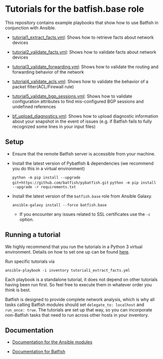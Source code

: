 # Tutorials for the batfish.base role

This repository contains example playbooks that show how to use Batfish in conjunction with Ansible.

- [tutorial1_extract_facts.yml](playbooks/tutorial1_extract_facts.yml): Shows how to retrieve facts about network devices

- [tutorial2_validate_facts.yml](playbooks/tutorial2_validate_facts.yml): Shows how to validate facts about network devices

- [tutorial3_validate_forwarding.yml](playbooks/tutorial3_validate_forwarding.yml): Shows how to validate the routing and forwarding behavior of the network

- [tutorial4_validate_acls.yml](playbooks/tutorial4_validate_acls.yml): Shows how to validate the behavior of a packet filter(ACL/Firewall rule) 

- [tutorial5_validate_bgp_sessions.yml](playbooks/tutorial5_validate_bgp_sessions.yml): Shows how to validate configuration attributes to find mis-configured BGP sessions and undefined references

- [bf_upload_diagnostics.yml](playbooks/bf_upload_diagnostics.yml): Shows how to upload diagnostic information about your snapshot in the event of issues (e.g. if Batfish fails to fully recognized some lines in your input files)

## Setup

- Ensure that the remote Batfish server is accessible from your machine.

- Install the latest version of Pybatfish & dependencies (we recommend you do this in a virtual environment)

  `python -m pip install --upgrade git+https://github.com/batfish/pybatfish.git`
  `python -m pip install --upgrade -r requirements.txt`
  
- Install the latest version of the `batfish.base` role from Ansible Galaxy.

  `ansible-galaxy install --force batfish.base`
  - If you encounter any issues related to SSL certificates use the `-c` option. 
  

## Running a tutorial

We highly recommend that you run the tutorials in a Python 3 virtual environment. Details on how to set one up can be found [here](https://docs.python.org/3/library/venv.html).

Run specific tutorials via

  `ansible-playbook -i inventory tutorial1_extract_facts.yml`

   Each playbook is a standalone tutorial, it does not depend on other tutorials having been run first. So feel free to execute them in whatever order you think is best.

   Batfish is designed to provide complete network analysis, which is why all tasks calling Batfish modules should set `delegate_to: localhost` and `run_once: true`. The tutorials are set up that way, so you can incorporate non-Batfish tasks that need to run across other hosts in your inventory.


## Documentation

 - [Documentation for the Ansible modules](https://github.com/batfish/ansilbe/tree/master/docs/README.md)

 - [Documentation for Batfish](https://github.com/batfish/batfish)

